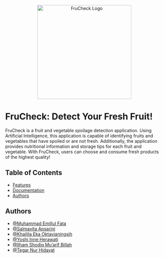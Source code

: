 <p align="center">
  <img src="https://cdn.discordapp.com/attachments/1117384900132229251/1118482674953236490/frucheck-logo-removebg.png" alt="FruCheck Logo" height="300" width="300" />
</p>

# FruCheck: Detect Your Fresh Fruit!

FruCheck is a fruit and vegetable spoilage detection application. Using Artificial Intelligence, this application is capable of identifying fruits and vegetables that have spoiled or are not fresh. Additionally, the application provides nutritional information and storage tips for each fruit and vegetable. With FruCheck, users can choose and consume fresh products of the highest quality!

## Table of Contents

- [Features](#features)
- [Documentation](#documentation)
- [Authors](#authors)


## Authors
- [@Muhammad Emillul Fata](https://github.com/emlfata)
- [@Salmavita Apsarini](https://github.com/salmavitaa24)
- [@Khailila Eka Oktavianingsih](https://github.com/khailila)
- [@Yoshi Inne Herawati](https://github.com/yoshiinne64)
- [@Ilham Shodiq Mu’arif Billah](https://github.com/ilhamshodiq)
- [@Tegar Nur Hidayat](https://github.com/tegarnurhidayat)
